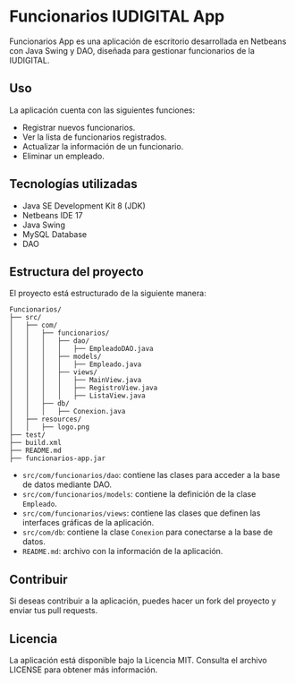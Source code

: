 # Funcionarios IUDIGITAL App

Funcionarios App es una aplicación de escritorio desarrollada en Netbeans con Java Swing y DAO, diseñada para gestionar funcionarios de la IUDIGITAL.

## Uso

La aplicación cuenta con las siguientes funciones:

- Registrar nuevos funcionarios.
- Ver la lista de funcionarios registrados.
- Actualizar la información de un funcionario.
- Eliminar un empleado.

## Tecnologías utilizadas

- Java SE Development Kit 8 (JDK)
- Netbeans IDE 17
- Java Swing
- MySQL Database
- DAO

## Estructura del proyecto

El proyecto está estructurado de la siguiente manera:

```
Funcionarios/
├── src/
│   ├── com/
│   │   ├── funcionarios/
│   │   │   ├── dao/
│   │   │   │   ├── EmpleadoDAO.java
│   │   │   ├── models/
│   │   │   │   ├── Empleado.java
│   │   │   ├── views/
│   │   │   │   ├── MainView.java
│   │   │   │   ├── RegistroView.java
│   │   │   │   ├── ListaView.java
│   │   ├── db/
│   │   │   ├── Conexion.java
│   ├── resources/
│   │   ├── logo.png
├── test/
├── build.xml
├── README.md
├── funcionarios-app.jar
```

- `src/com/funcionarios/dao`: contiene las clases para acceder a la base de datos mediante DAO.
- `src/com/funcionarios/models`: contiene la definición de la clase `Empleado`.
- `src/com/funcionarios/views`: contiene las clases que definen las interfaces gráficas de la aplicación.
- `src/com/db`: contiene la clase `Conexion` para conectarse a la base de datos.
- `README.md`: archivo con la información de la aplicación.

## Contribuir

Si deseas contribuir a la aplicación, puedes hacer un fork del proyecto y enviar tus pull requests.

## Licencia

La aplicación está disponible bajo la Licencia MIT. Consulta el archivo LICENSE para obtener más información.

